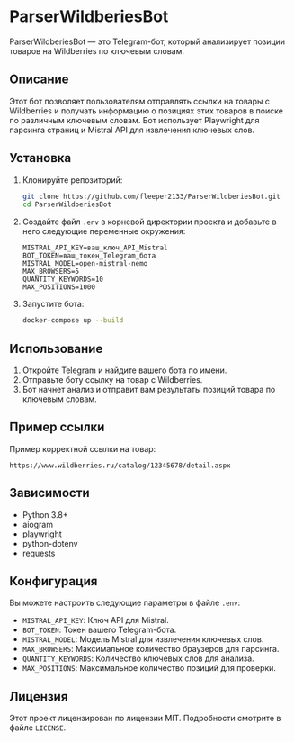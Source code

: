 
# ParserWildberiesBot

ParserWildberiesBot — это Telegram-бот, который анализирует позиции товаров на Wildberries по ключевым словам.

## Описание

Этот бот позволяет пользователям отправлять ссылки на товары с Wildberries и получать информацию о позициях этих товаров в поиске по различным ключевым словам. Бот использует Playwright для парсинга страниц и Mistral API для извлечения ключевых слов.

## Установка

1. Клонируйте репозиторий:

   ```bash
   git clone https://github.com/fleeper2133/ParserWildberiesBot.git
   cd ParserWildberiesBot
   ```

2. Создайте файл `.env` в корневой директории проекта и добавьте в него следующие переменные окружения:

   ```plaintext
   MISTRAL_API_KEY=ваш_ключ_API_Mistral
   BOT_TOKEN=ваш_токен_Telegram_бота
   MISTRAL_MODEL=open-mistral-nemo
   MAX_BROWSERS=5
   QUANTITY_KEYWORDS=10
   MAX_POSITIONS=1000
   ```

3. Запустите бота:

   ```bash
   docker-compose up --build
   ```

## Использование

1. Откройте Telegram и найдите вашего бота по имени.
2. Отправьте боту ссылку на товар с Wildberries.
3. Бот начнет анализ и отправит вам результаты позиций товара по ключевым словам.

## Пример ссылки

Пример корректной ссылки на товар:

```
https://www.wildberries.ru/catalog/12345678/detail.aspx
```

## Зависимости

- Python 3.8+
- aiogram
- playwright
- python-dotenv
- requests

## Конфигурация

Вы можете настроить следующие параметры в файле `.env`:

- `MISTRAL_API_KEY`: Ключ API для Mistral.
- `BOT_TOKEN`: Токен вашего Telegram-бота.
- `MISTRAL_MODEL`: Модель Mistral для извлечения ключевых слов.
- `MAX_BROWSERS`: Максимальное количество браузеров для парсинга.
- `QUANTITY_KEYWORDS`: Количество ключевых слов для анализа.
- `MAX_POSITIONS`: Максимальное количество позиций для проверки.

## Лицензия

Этот проект лицензирован по лицензии MIT. Подробности смотрите в файле `LICENSE`.